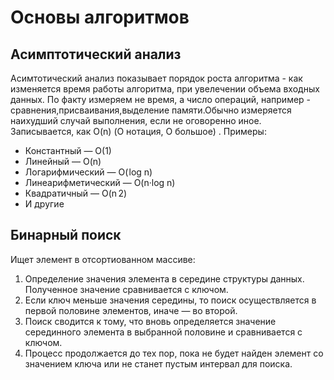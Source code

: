 # Основы алгоритмов

## Асимптотический анализ

Асимтотический анализ показывает порядок роста алгоритма - как изменяется время работы алгоритма, при увелечении объема входных данных. По факту измеряем не время, а число операций, например - сравнения,присваивания,выделение памяти.Обычно измеряется наихудший случай выполнения, если не оговоренно иное. Записывается, как O(n) (О нотация, О большое) . Примеры:

- Константный — O(1)
- Линейный — O(n)
- Логарифмический — O( log n)
- Линеарифметический — O(n·log n)
- Квадратичный — O(n 2)
- И другие



## Бинарный поиск

Ищет элемент в отсортиованном массиве:

1. Определение значения элемента в середине структуры данных. Полученное значение сравнивается с ключом.
2. Если ключ меньше значения середины, то поиск осуществляется в первой половине элементов, иначе — во второй.
3. Поиск сводится к тому, что вновь определяется значение серединного элемента в выбранной половине и сравнивается с ключом.
4. Процесс продолжается до тех пор, пока не будет найден элемент со значением ключа или не станет пустым интервал для поиска.
